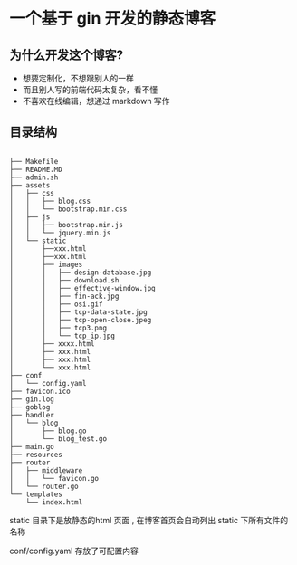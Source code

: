 # 一个基于 gin 开发的静态博客

## 为什么开发这个博客?

- 想要定制化，不想跟别人的一样
- 而且别人写的前端代码太复杂，看不懂
- 不喜欢在线编辑，想通过 markdown 写作

## 目录结构

```

├── Makefile
├── README.MD
├── admin.sh
├── assets
│   ├── css
│   │   ├── blog.css
│   │   └── bootstrap.min.css
│   ├── js
│   │   ├── bootstrap.min.js
│   │   └── jquery.min.js
│   └── static
│       ├──xxx.html
│       ├──xxx.html
│       ├── images
│       │   ├── design-database.jpg
│       │   ├── download.sh
│       │   ├── effective-window.jpg
│       │   ├── fin-ack.jpg
│       │   ├── osi.gif
│       │   ├── tcp-data-state.jpg
│       │   ├── tcp-open-close.jpeg
│       │   ├── tcp3.png
│       │   └── tcp_ip.jpg
│       ├── xxxx.html
│       ├── xxx.html
│       ├── xxx.html
│       └── xxx.html
├── conf
│   └── config.yaml
├── favicon.ico
├── gin.log
├── goblog
├── handler
│   └── blog
│       ├── blog.go
│       └── blog_test.go
├── main.go
├── resources
├── router
│   ├── middleware
│   │   └── favicon.go
│   └── router.go
└── templates
    └── index.html

```

static 目录下是放静态的html 页面 , 在博客首页会自动列出 static 下所有文件的名称

conf/config.yaml 存放了可配置内容